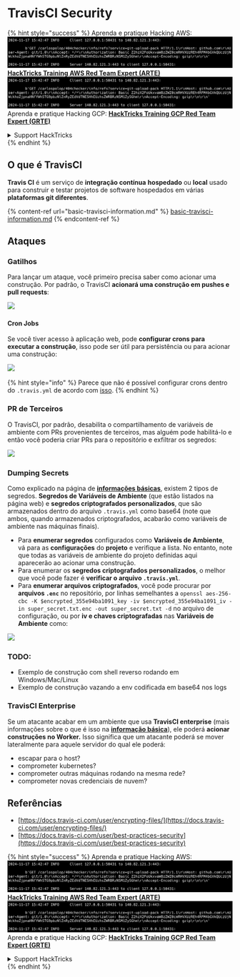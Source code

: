 # TravisCI Security

{% hint style="success" %}
Aprenda e pratique Hacking AWS:<img src="../../.gitbook/assets/image (1).png" alt="" data-size="line">[**HackTricks Training AWS Red Team Expert (ARTE)**](https://training.hacktricks.xyz/courses/arte)<img src="../../.gitbook/assets/image (1).png" alt="" data-size="line">\
Aprenda e pratique Hacking GCP: <img src="../../.gitbook/assets/image (2).png" alt="" data-size="line">[**HackTricks Training GCP Red Team Expert (GRTE)**<img src="../../.gitbook/assets/image (2).png" alt="" data-size="line">](https://training.hacktricks.xyz/courses/grte)

<details>

<summary>Support HackTricks</summary>

* Confira os [**planos de assinatura**](https://github.com/sponsors/carlospolop)!
* **Junte-se ao** 💬 [**grupo do Discord**](https://discord.gg/hRep4RUj7f) ou ao [**grupo do telegram**](https://t.me/peass) ou **siga**-nos no **Twitter** 🐦 [**@hacktricks\_live**](https://twitter.com/hacktricks\_live)**.**
* **Compartilhe truques de hacking enviando PRs para o** [**HackTricks**](https://github.com/carlospolop/hacktricks) e [**HackTricks Cloud**](https://github.com/carlospolop/hacktricks-cloud) repositórios do github.

</details>
{% endhint %}

## O que é TravisCI

**Travis CI** é um serviço de **integração contínua** **hospedado** ou **local** usado para construir e testar projetos de software hospedados em várias **plataformas git diferentes**.

{% content-ref url="basic-travisci-information.md" %}
[basic-travisci-information.md](basic-travisci-information.md)
{% endcontent-ref %}

## Ataques

### Gatilhos

Para lançar um ataque, você primeiro precisa saber como acionar uma construção. Por padrão, o TravisCI **acionará uma construção em pushes e pull requests**:

![](<../../.gitbook/assets/image (145).png>)

#### Cron Jobs

Se você tiver acesso à aplicação web, pode **configurar crons para executar a construção**, isso pode ser útil para persistência ou para acionar uma construção:

![](<../../.gitbook/assets/image (243).png>)

{% hint style="info" %}
Parece que não é possível configurar crons dentro do `.travis.yml` de acordo com [isso](https://github.com/travis-ci/travis-ci/issues/9162).
{% endhint %}

### PR de Terceiros

O TravisCI, por padrão, desabilita o compartilhamento de variáveis de ambiente com PRs provenientes de terceiros, mas alguém pode habilitá-lo e então você poderia criar PRs para o repositório e exfiltrar os segredos:

![](<../../.gitbook/assets/image (208).png>)

### Dumping Secrets

Como explicado na página de [**informações básicas**](basic-travisci-information.md), existem 2 tipos de segredos. **Segredos de Variáveis de Ambiente** (que estão listados na página web) e **segredos criptografados personalizados**, que são armazenados dentro do arquivo `.travis.yml` como base64 (note que ambos, quando armazenados criptografados, acabarão como variáveis de ambiente nas máquinas finais).

* Para **enumerar segredos** configurados como **Variáveis de Ambiente**, vá para as **configurações** do **projeto** e verifique a lista. No entanto, note que todas as variáveis de ambiente do projeto definidas aqui aparecerão ao acionar uma construção.
* Para enumerar os **segredos criptografados personalizados**, o melhor que você pode fazer é **verificar o arquivo `.travis.yml`**.
* Para **enumerar arquivos criptografados**, você pode procurar por **arquivos `.enc`** no repositório, por linhas semelhantes a `openssl aes-256-cbc -K $encrypted_355e94ba1091_key -iv $encrypted_355e94ba1091_iv -in super_secret.txt.enc -out super_secret.txt -d` no arquivo de configuração, ou por **iv e chaves criptografadas** nas **Variáveis de Ambiente** como:

![](<../../.gitbook/assets/image (81).png>)

### TODO:

* Exemplo de construção com shell reverso rodando em Windows/Mac/Linux
* Exemplo de construção vazando a env codificada em base64 nos logs

### TravisCI Enterprise

Se um atacante acabar em um ambiente que usa **TravisCI enterprise** (mais informações sobre o que é isso na [**informação básica**](basic-travisci-information.md#travisci-enterprise)), ele poderá **acionar construções no Worker.** Isso significa que um atacante poderá se mover lateralmente para aquele servidor do qual ele poderá:

* escapar para o host?
* comprometer kubernetes?
* comprometer outras máquinas rodando na mesma rede?
* comprometer novas credenciais de nuvem?

## Referências

* [https://docs.travis-ci.com/user/encrypting-files/](https://docs.travis-ci.com/user/encrypting-files/)
* [https://docs.travis-ci.com/user/best-practices-security](https://docs.travis-ci.com/user/best-practices-security)

{% hint style="success" %}
Aprenda e pratique Hacking AWS:<img src="../../.gitbook/assets/image (1).png" alt="" data-size="line">[**HackTricks Training AWS Red Team Expert (ARTE)**](https://training.hacktricks.xyz/courses/arte)<img src="../../.gitbook/assets/image (1).png" alt="" data-size="line">\
Aprenda e pratique Hacking GCP: <img src="../../.gitbook/assets/image (2).png" alt="" data-size="line">[**HackTricks Training GCP Red Team Expert (GRTE)**<img src="../../.gitbook/assets/image (2).png" alt="" data-size="line">](https://training.hacktricks.xyz/courses/grte)

<details>

<summary>Support HackTricks</summary>

* Confira os [**planos de assinatura**](https://github.com/sponsors/carlospolop)!
* **Junte-se ao** 💬 [**grupo do Discord**](https://discord.gg/hRep4RUj7f) ou ao [**grupo do telegram**](https://t.me/peass) ou **siga**-nos no **Twitter** 🐦 [**@hacktricks\_live**](https://twitter.com/hacktricks\_live)**.**
* **Compartilhe truques de hacking enviando PRs para o** [**HackTricks**](https://github.com/carlospolop/hacktricks) e [**HackTricks Cloud**](https://github.com/carlospolop/hacktricks-cloud) repositórios do github.

</details>
{% endhint %}
